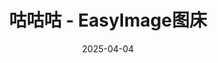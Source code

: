 ---
hide: index
title: 咕咕咕 - EasyImage图床
date: 2025-04-04
updated: 2025-04-04
categories: 搞机日志
tags:
  - 搞机日志
  - 咕咕咕
  - WEB
---